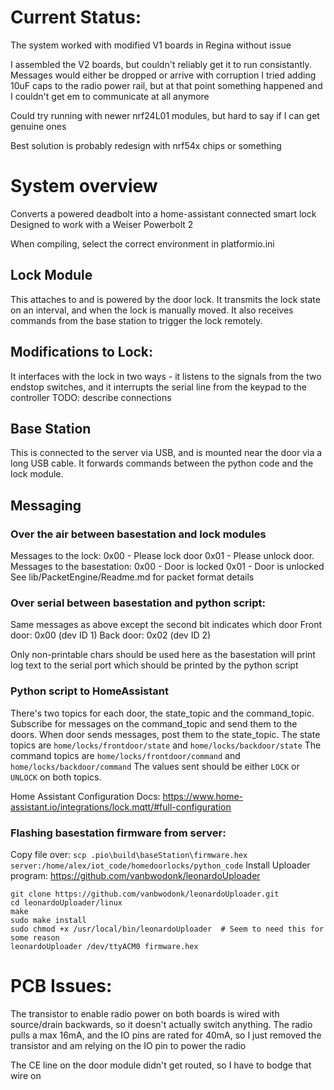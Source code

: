 # Current Status:

The system worked with modified V1 boards in Regina without issue

I assembled the V2 boards, but couldn't reliably get it to run consistantly. Messages would either be dropped or arrive with corruption
I tried adding 10uF caps to the radio power rail, but at that point something happened and I couldn't get em to communicate at all anymore

Could try running with newer nrf24L01 modules, but hard to say if I can get genuine ones

Best solution is probably redesign with nrf54x chips or something


# System overview
Converts a powered deadbolt into a home-assistant connected smart lock
Designed to work with a Weiser Powerbolt 2

When compiling, select the correct environment in platformio.ini

## Lock Module
This attaches to and is powered by the door lock. It transmits the lock state on an interval, and when the lock is manually moved. It also receives commands from the base station to trigger the lock remotely.

## Modifications to Lock:

It interfaces with the lock in two ways - it listens to the signals from the two endstop switches, and it interrupts the serial line from the keypad to the controller
TODO: describe connections

## Base Station
This is connected to the server via USB, and is mounted near the door via a long USB cable. It forwards commands between the python code and the lock module.

## Messaging

### Over the air between basestation and lock modules

Messages to the lock:
    0x00 - Please lock door
    0x01 - Please unlock door.
Messages to the basestation:
    0x00 - Door is locked
    0x01 - Door is unlocked
See lib/PacketEngine/Readme.md for packet format details

### Over serial between basestation and python script:
Same messages as above except the second bit indicates which door
    Front door: 0x00 (dev ID 1)
    Back door: 0x02 (dev ID 2)

Only non-printable chars should be used here as the basestation will print log text to the serial port which should be printed by the python script

### Python script to HomeAssistant
There's two topics for each door, the state_topic and the command_topic. Subscribe for messages on the command_topic and send them to the doors. When door sends messages, post them to the state_topic.
The state topics are `home/locks/frontdoor/state` and `home/locks/backdoor/state`
The command topics are `home/locks/frontdoor/command` and `home/locks/backdoor/command`
The values sent should be either `LOCK` or `UNLOCK` on both topics.

Home Assistant Configuration Docs: https://www.home-assistant.io/integrations/lock.mqtt/#full-configuration

### Flashing basestation firmware from server:
Copy file over:
`scp .pio\build\baseStation\firmware.hex server:/home/alex/iot_code/homedoorlocks/python_code`
Install Uploader program: https://github.com/vanbwodonk/leonardoUploader
```
git clone https://github.com/vanbwodonk/leonardoUploader.git
cd leonardoUploader/linux
make
sudo make install
sudo chmod +x /usr/local/bin/leonardoUploader  # Seem to need this for some reason
leonardoUploader /dev/ttyACM0 firmware.hex
```


# PCB Issues:
The transistor to enable radio power on both boards is wired with source/drain backwards, so it doesn't actually switch anything.
The radio pulls a max 16mA, and the IO pins are rated for 40mA, so I just removed the transistor and am relying on the IO pin to power the radio

The CE line on the door module didn't get routed, so I have to bodge that wire on

